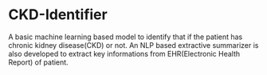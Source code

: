 # CKD-Identifier
A basic machine learning based model to identify that if the patient has chronic kidney disease(CKD) or not. An NLP based extractive summarizer is also developed to extract key informations from EHR(Electronic Health Report) of patient.

